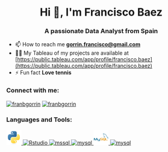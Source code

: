 <h1 align="center">Hi 👋, I'm Francisco Baez</h1>
<h3 align="center">A passionate Data Analyst from Spain</h3>

- 📫 How to reach me **gorrin.francisco@gmail.com**
- 👨‍💻 My Tableau of my projects are available at [https://public.tableau.com/app/profile/francisco.baez](https://public.tableau.com/app/profile/francisco.baez)
- ⚡ Fun fact **Love tennis**

<h3 align="left">Connect with me:</h3>
<p align="left">
<a href="https://linkedin.com/in/franbgorrin" target="blank"><img align="center" src="https://raw.githubusercontent.com/rahuldkjain/github-profile-readme-generator/master/src/images/icons/Social/linked-in-alt.svg" alt="franbgorrin" height="30" width="40" /></a>
<a href="https://www.codecademy.com/profiles/franbgorrin" target="blank"><img align="center" src="https://play-lh.googleusercontent.com/PG76Emc2UrtKFRE4V7g1cGQ9b4rozQiWjhwCwlVeg37k3w1iZ-jZs_Zg3QlrJp2pQsk" alt="franbgorrin" height="40" width="40" /></a>

  


<h3 align="left">Languages and Tools:</h3>
<p align="left"> 
 <a href="https://www.python.org" target="_blank" rel="noreferrer"> <img src="https://raw.githubusercontent.com/devicons/devicon/master/icons/python/python-original.svg" alt="python" width="40" height="40"/> </a> <a
href="https://www.rstudio.com/" target="_blank" rel="noreferrer"> <img src="https://avatars.githubusercontent.com/u/513560?s=200&v=4" alt="Rstudio" width="40" height="40"/> </a> 
<a href="https://www.microsoft.com/en-us/sql-server" target="_blank" rel="noreferrer"> <img src="https://www.svgrepo.com/show/303229/microsoft-sql-server-logo.svg" alt="mssql" width="40" height="40"/> </a>
<a href="https://www.mongodb.com/" target="_blank" rel="noreferrer"> <img src="https://webimages.mongodb.com/_com_assets/cms/kuyjf3vea2hg34taa-horizontal_default_slate_blue.svg?auto=format%252Ccompress" alt="mysql" width="90" height="50"/> </a>
<a href="https://www.mysql.com/" target="_blank" rel="noreferrer"> <img src="https://raw.githubusercontent.com/devicons/devicon/master/icons/mysql/mysql-original-wordmark.svg" alt="mysql" width="40" height="40"/> </a>
<a href="https://www.tableau.com/" target="_blank" rel="noreferrer"> <img src="https://1000marcas.net/wp-content/uploads/2022/04/Tableau-Logo.png" alt="mysql" width="90" height="50"/> </a>




</p>






